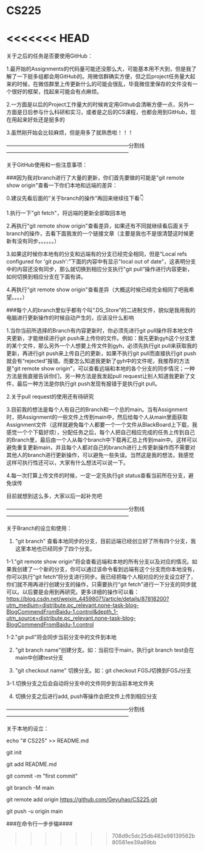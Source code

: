 # CS225
<<<<<<< HEAD
=======

 关于之后的任务是否要使用GitHub：
  
  1.最开始的Assignments的代码量可能还没那么大，可能基本用不大到，但是我了解了一下挺多组都会用GitHub的。用微信群确实方便，但之后project任务量大起来的时候，在微信群里上传更新什么的可能会很乱，毕竟微信里保存的文件没有一个很好的框架，找起来可能会有点麻烦。
  
  2.一方面是以后的Project工作量大的时候肯定用Github会清晰方便一点，另外一方面是日后参与什么科研和实习，或者是之后的CS课程，也都会用到GitHub，现在用起来好处还是挺多的
  
  3.虽然刚开始会比较麻烦，但是用多了就熟悉啦！！！
  
———————————————————————分割线———————————————————————

关于GitHub使用和一些注意事项：

###因为我对branch进行了大量的更新，你们首先要做的可能是"git remote show origin"查看一下你们本地和远端的差异：

  0.建议先看后面的”关于branch的操作“再回来继续往下看👇

  1.执行一下"git fetch"，将远端的更新全部取回本地
  
  2.再执行“git remote show origin"查看差异，如果还有不同就继续看后面关于branch的操作，去看下面我发的一个链接文章（主要是我也不是很清楚这时候更新有没有同步。。。。。。）
  
  3.如果这时候你本地有的分支和远端有的分支已经完全相同，但是“Local refs configured for 'git push':”下面的内容中有显示"local out of date"，这表明分支中的内容还没有同步，那么就切换到相应分支执行"git pull“操作进行内容更新，如何切换到相应分支在下面有讲。
  
  4.再执行“git remote show origin"查看差异（大概这时候已经完全相同了吧我希望。。。。）

###每个人的branch里似乎都有个叫“.DS_Store”的二进制文件，貌似是我用我的电脑进行更新操作的时候自动产生的，应该没什么影响

1.当你当前所选择的Branch有内容更新时，你必须先进行git pull操作将本地文件夹更新，才能继续进行git push来上传你的文件。例如：我先更新gyh这个分支里的某个文件，那么另外一个人想要上传文件到gyh，必须先执行git pull来获取我的更新，再进行git push来上传自己的更新，如果不执行git pull而直接执行git push就会有“rejected”报错。而要怎么知道我更新了gyh中的文件呢，我推荐的方法是"git remote show origin"，可以查看远端和本地的各个分支的同步情况；一种方法是我直接告诉你们，另一种方法是我发起pull request让别人知道我更新了文件，最后一种方法是你执行git push发现有报错于是执行git pull。

2.关于pull request的使用还有待研究

3.目前我的想法是每个人有自己的Branch和一个总的main。当有Assignment时，把Assignment的一些文件上传到main中，然后给每个人从main里面获取Assignment文件（这样就避免每个人都要一个一个文件从BlackBoard上下载，我感觉一个个下载好烦），分配任务之后，每个人把自己相应完成的任务上传到自己的Branch里，最后由一个人从每个branch中下载再汇总上传到main中。这样可以避免重复更新main，并且每个人都对自己的branch进行上传更新操作而不需要对其他人的branch进行更新操作，可以避免一些失误。当然这是我的想法，我感觉这样可执行性还可以，大家有什么想法可以说一下。

4.每一次打算上传文件的时候，一定一定先执行git status查看当前所在分支，避免误传

目前就想到这么多，大家以后一起补充吧

———————————————————————分割线———————————————————————

 关于Branch的设立和使用：
 
 1.  "git branch" 查看本地同步的分支，目前远端已经创立好了所有四个分支，我这里本地也已经同步了四个分支。
 
 1-1."git remote show origin"将会查看远端和本地的所有分支以及对应的情况。如果我创建了一个新的分支，你可以通过该命令看到远端有这个分支而你本地没有，你可以执行“git fetch“将分支进行同步。我已经把每个人相对应的分支设立好了，你们就不用再进行创建分支的操作，只需要执行“git fetch"进行一下分支的同步就可以。以后要是会用到再研究。更多详细的操作可以看：https://blog.csdn.net/weixin_44598071/article/details/87818200?utm_medium=distribute.pc_relevant.none-task-blog-BlogCommendFromBaidu-1.control&depth_1-utm_source=distribute.pc_relevant.none-task-blog-BlogCommendFromBaidu-1.control
 
 1-2."git pull"将会同步当前分支中的文件到本地
 
 2.  "git branch name"创建分支。如：当前位于main，执行git branch test会在main中创建test分支
 
 3. "git checkout name" 切换分支。如：git checkout FGSJ切换到FGSJ分支
 
 3-1.切换分支之后会自动将分支中的文件同步到当前本地文件夹
 
 4. 切换分支之后进行add, push等操作会把文件上传到相应分支


———————————————————————分割线———————————————————————

关于本地的设立：

echo "# CS225" >> README.md

git init

git add README.md

git commit -m "first commit"

git branch -M main

git remote add origin https://github.com/Geyuhao/CS225.git

git push -u origin main

###在命令行一步步输####
>>>>>>> 708d9c5dc25db482e98139562b80581ee39a89bb
